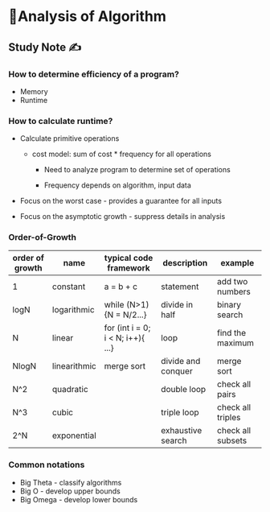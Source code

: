 # 🔢Analysis of Algorithm

## Study Note ✍️

### How to determine efficiency of a program?

- Memory
- Runtime

### How to calculate runtime?

- Calculate primitive operations

  - cost model: sum of cost * frequency for all operations

    - Need to analyze program to determine set of operations

    - Frequency depends on algorithm, input data

- Focus on the worst case - provides a guarantee for all inputs
- Focus on the asymptotic growth - suppress details in analysis

### Order-of-Growth

| order of growth | name         | typical code framework                 | description        | example           |
| --------------- | ------------ | -------------------------------------- | ------------------ | ----------------- |
| 1               | constant     | a = b + c                              | statement          | add two numbers   |
| logN            | logarithmic  | while (N>1){N = N/2...}                | divide in half     | binary search     |
| N               | linear       | for (int i = 0; i < N; i++){<br />...} | loop               | find the maximum  |
| NlogN           | linearithmic | merge sort                             | divide and conquer | merge sort        |
| N^2             | quadratic    |                                        | double loop        | check all pairs   |
| N^3             | cubic        |                                        | triple loop        | check all triples |
| 2^N             | exponential  |                                        | exhaustive search  | check all subsets |

### Common notations

- Big Theta - classify algorithms
- Big O - develop upper bounds
- Big Omega - develop lower bounds